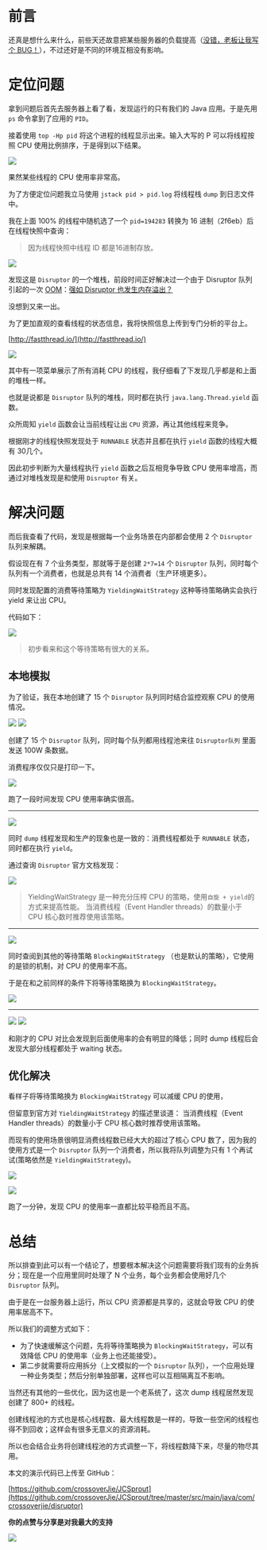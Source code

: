 

# 前言

还真是想什么来什么，前些天还故意把某些服务器的负载提高（[没错，老板让我写个 BUG！](https://crossoverjie.top/2018/12/12/java-senior/java-memary-allocation/)），不过还好是不同的环境互相没有影响。




# 定位问题

拿到问题后首先去服务器上看了看，发现运行的只有我们的 Java 应用。于是先用 `ps` 命令拿到了应用的 `PID`。

接着使用 `top -Hp pid` 将这个进程的线程显示出来。输入大写的 P 可以将线程按照 CPU 使用比例排序，于是得到以下结果。

![](https://ws3.sinaimg.cn/large/006tNbRwly1fy7z1kg8s3j30s40ncn9w.jpg)

果然某些线程的 CPU 使用率非常高。


为了方便定位问题我立马使用 `jstack pid > pid.log` 将线程栈 `dump` 到日志文件中。

我在上面 100% 的线程中随机选了一个 `pid=194283` 转换为 16 进制（2f6eb）后在线程快照中查询：

> 因为线程快照中线程 ID 都是16进制存放。

![](https://ws1.sinaimg.cn/large/006tNbRwly1fy7z7vtcruj30q5056tar.jpg)

发现这是 `Disruptor` 的一个堆栈，前段时间正好解决过一个由于 Disruptor 队列引起的一次 [OOM]()：[强如 Disruptor 也发生内存溢出？](https://crossoverjie.top/2018/08/29/java-senior/OOM-Disruptor/)

没想到又来一出。

为了更加直观的查看线程的状态信息，我将快照信息上传到专门分析的平台上。

[http://fastthread.io/](http://fastthread.io/)

![](https://ws2.sinaimg.cn/large/006tNbRwly1fy7zciqp2ij311q0q5jzl.jpg)

其中有一项菜单展示了所有消耗 CPU 的线程，我仔细看了下发现几乎都是和上面的堆栈一样。

也就是说都是 `Disruptor` 队列的堆栈，同时都在执行 `java.lang.Thread.yield` 函数。

众所周知 `yield` 函数会让当前线程让出 `CPU` 资源，再让其他线程来竞争。

根据刚才的线程快照发现处于 `RUNNABLE` 状态并且都在执行 `yield` 函数的线程大概有 30几个。

因此初步判断为大量线程执行 `yield` 函数之后互相竞争导致 CPU 使用率增高，而通过对堆栈发现是和使用 `Disruptor` 有关。

# 解决问题

而后我查看了代码，发现是根据每一个业务场景在内部都会使用 2 个 `Disruptor` 队列来解耦。

假设现在有 7 个业务类型，那就等于是创建 `2*7=14` 个 `Disruptor` 队列，同时每个队列有一个消费者，也就是总共有 14 个消费者（生产环境更多）。

同时发现配置的消费等待策略为 `YieldingWaitStrategy` 这种等待策略确实会执行 yield 来让出 CPU。

代码如下：

![](https://ws3.sinaimg.cn/large/006tNbRwly1fy8yrlsituj30nv0nfq5d.jpg)

> 初步看来和这个等待策略有很大的关系。

## 本地模拟

为了验证，我在本地创建了 15 个 `Disruptor` 队列同时结合监控观察 CPU 的使用情况。

![](https://ws3.sinaimg.cn/large/006tNbRwly1fy8wd8puupj30s10bs0up.jpg)
![](https://ws1.sinaimg.cn/large/006tNbRwly1fy8weciz9jj30po03z0tk.jpg)

创建了 15 个 `Disruptor` 队列，同时每个队列都用线程池来往 `Disruptor队列` 里面发送 100W 条数据。

消费程序仅仅只是打印一下。

![](https://ws2.sinaimg.cn/large/006tNbRwly1fy8whdcy5hj30e706tdg7.jpg)

跑了一段时间发现 CPU 使用率确实很高。

---

![](https://ws4.sinaimg.cn/large/006tNbRwly1fy8wjq0xkwj310t0cln12.jpg)

同时 `dump` 线程发现和生产的现象也是一致的：消费线程都处于 `RUNNABLE` 状态，同时都在执行 `yield`。

通过查询 `Disruptor` 官方文档发现：

![](https://ws4.sinaimg.cn/large/006tNbRwly1fy8wx1x6z8j30l1069jsz.jpg)

> YieldingWaitStrategy 是一种充分压榨 CPU 的策略，使用`自旋 + yield`的方式来提高性能。
> 当消费线程（Event Handler threads）的数量小于 CPU 核心数时推荐使用该策略。

---

![](https://ws3.sinaimg.cn/large/006tNbRwly1fy8wym9wxlj30ln04sjsm.jpg)

同时查阅到其他的等待策略 `BlockingWaitStrategy` （也是默认的策略），它使用的是锁的机制，对 CPU 的使用率不高。

于是在和之前同样的条件下将等待策略换为 `BlockingWaitStrategy`。

![](https://ws3.sinaimg.cn/large/006tNbRwly1fy8x3b5xh7j30pl0brgnh.jpg)

---

![](https://ws1.sinaimg.cn/large/006tNbRwly1fy8x6jytcoj30e605b3yt.jpg)
![](https://ws3.sinaimg.cn/large/006tNbRwly1fy8x79u64nj30t6076jty.jpg)

和刚才的 CPU 对比会发现到后面使用率的会有明显的降低；同时 dump 线程后会发现大部分线程都处于 waiting 状态。


## 优化解决

看样子将等待策略换为 `BlockingWaitStrategy` 可以减缓 CPU 的使用，

但留意到官方对 `YieldingWaitStrategy` 的描述里谈道：
当消费线程（Event Handler threads）的数量小于 CPU 核心数时推荐使用该策略。

而现有的使用场景很明显消费线程数已经大大的超过了核心 CPU 数了，因为我的使用方式是一个 `Disruptor` 队列一个消费者，所以我将队列调整为只有 1 个再试试(策略依然是 `YieldingWaitStrategy`)。

![](https://ws3.sinaimg.cn/large/006tNbRwly1fy8xlhzh05j30qo0aogng.jpg)

![](https://ws2.sinaimg.cn/large/006tNbRwly1fy8xn1ktk6j30e207g0t0.jpg)

跑了一分钟，发现 CPU 的使用率一直都比较平稳而且不高。

# 总结

所以排查到此可以有一个结论了，想要根本解决这个问题需要将我们现有的业务拆分；现在是一个应用里同时处理了 N 个业务，每个业务都会使用好几个 `Disruptor` 队列。

由于是在一台服务器上运行，所以 CPU 资源都是共享的，这就会导致 CPU 的使用率居高不下。

所以我们的调整方式如下：

- 为了快速缓解这个问题，先将等待策略换为 `BlockingWaitStrategy`，可以有效降低 CPU 的使用率（业务上也还能接受）。
- 第二步就需要将应用拆分（上文模拟的一个 `Disruptor` 队列），一个应用处理一种业务类型；然后分别单独部署，这样也可以互相隔离互不影响。

当然还有其他的一些优化，因为这也是一个老系统了，这次 dump 线程居然发现创建了 800+ 的线程。

创建线程池的方式也是核心线程数、最大线程数是一样的，导致一些空闲的线程也得不到回收；这样会有很多无意义的资源消耗。

所以也会结合业务将创建线程池的方式调整一下，将线程数降下来，尽量的物尽其用。


本文的演示代码已上传至 GitHub：

[https://github.com/crossoverJie/JCSprout](https://github.com/crossoverJie/JCSprout/tree/master/src/main/java/com/crossoverjie/disruptor)

**你的点赞与分享是对我最大的支持**

![](https://ws2.sinaimg.cn/large/006tNbRwly1fyrjtr3ja2j30760760t7.jpg)